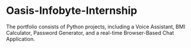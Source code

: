 # Oasis-Infobyte-Internship
The portfolio consists of Python projects, including a Voice Assistant, BMI Calculator, Password Generator, and a real-time Browser-Based Chat Application.

